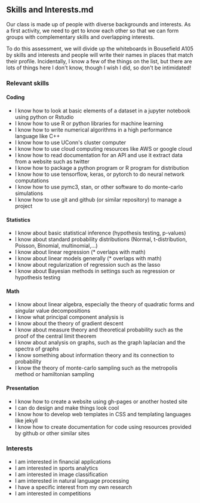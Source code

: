 ## Skills and Interests.md

Our class is made up of people with diverse backgrounds and interests.  As a first activity,
we need to get to know each other so that we can form groups with complementary skills and
overlapping interests.

To do this assessment, we will divide up the whiteboards in Bousefield A105 by skills
and interests and people will write their names in places that match their profile.
Incidentally, I know a few of the things on the list, but there are lots of things here  I don't know,
though I wish I did, so don't be intimidated!

### Relevant skills

#### Coding

- I know how to look at basic elements of a dataset in a jupyter notebook using python or Rstudio
- I know how to use R or python libraries for machine learning 
- I know how to write numerical algorithms in a high performance language like C++
- I know how to use UConn's cluster computer
- I know how to use cloud computing resources like AWS or google cloud
- I know how to read documentation for an API and use it extract data from a website such as twitter
- I know how to package a python program or R program for distribution
- I know how to use tensorflow, keras, or pytorch to do neural network computations
- I know how to use pymc3, stan, or other software to do monte-carlo simulations
- I know how to use git and github (or similar repository) to manage a project

#### Statistics 

- I know about basic statistical inference (hypothesis testing, p-values)
- I know about standard probability distributions (Normal, t-distribution, Poisson, Binomial, multinomial,...)
- I know about linear regression (* overlaps with math)
- I know about linear models generally (* overlaps with math)
- I know about regularization of regression such as the lasso 
- I know about Bayesian methods in settings such as regression or hypothesis testing

#### Math

- I know about linear algebra, especially the theory of quadratic forms and singular value decompositions
- I know what principal component analysis is
- I know about the theory of gradient descent
- I know about measure theory and theoretical probability such as the proof of the central limit theorem
- I know about analysis on graphs, such as the graph laplacian and the spectra of graphs
- I know something about information theory and its connection to probability
- I know the theory of monte-carlo sampling such as the metropolis method or hamiltonian sampling

#### Presentation

- I know how to create a website using gh-pages or another hosted site
- I can do design and make things look cool
- I know how to develop web templates in CSS and templating languages like jekyll
- I know how to create documentation for code using resources provided by github or other similar sites

### Interests

- I am interested in financial applications
- I am interested in sports analytics
- I am interested in image classification
- I am interested in natural language processing
- I have a specific interest from my own research
- I am interested in competitions
